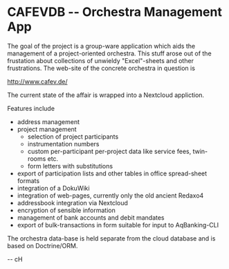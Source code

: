 CAFEVDB -- Orchestra Management App
===================================

The goal of the project is a group-ware application which aids
the management of a project-oriented orchestra. This stuff arose out
of the frustation about collections of unwieldy "Excel"-sheets and
other frustrations. The web-site of the concrete orchestra in question
is

http://www.cafev.de/

The current state of the affair is wrapped into a Nextcloud appliction.

Features include

- address management
- project management
  - selection of project participants
  - instrumentation numbers
  - custom per-participant per-project data like service fees, twin-rooms etc.
  - form letters with substitutions
- export of participation lists and other tables in office spread-sheet formats
- integration of a DokuWiki
- integration of web-pages, currently only the old ancient Redaxo4
- addressbook integration via Nextcloud
- encryption of sensible information
- management of bank accounts and debit mandates
- export of bulk-transactions in form suitable for input to AqBanking-CLI

The orchestra data-base is held separate from the cloud database and
is based on Doctrine/ORM.

--
cH
